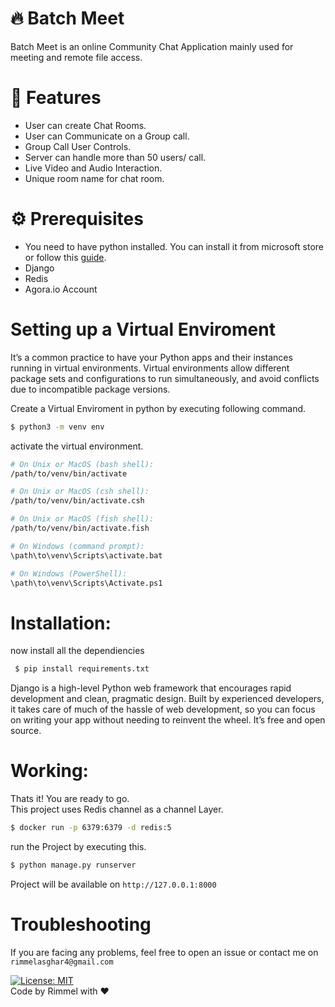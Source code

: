 # 🔥 Batch Meet
Batch Meet is an online Community Chat Application mainly used for meeting and remote file access.

# 💎 Features
- User can create Chat Rooms.
- User can Communicate on a Group call.
- Group Call User Controls.
- Server can handle more than 50 users/ call.
- Live Video and Audio Interaction.
- Unique room name for chat room.

# ⚙️ Prerequisites

- You need to have python installed. You can install it from microsoft store or follow this [guide](https://www.geeksforgeeks.org/how-to-install-python-on-windows/).
- Django
- Redis
- Agora.io Account

# Setting up a Virtual Enviroment

It’s a common practice to have your Python apps and their instances running in virtual environments. Virtual environments allow different package sets and configurations to run simultaneously, and avoid conflicts due to incompatible package versions. 

Create a Virtual Enviroment in python by executing following command.
```bash
$ python3 -m venv env
```
activate the virtual environment.
```bash
# On Unix or MacOS (bash shell): 
/path/to/venv/bin/activate

# On Unix or MacOS (csh shell):
/path/to/venv/bin/activate.csh

# On Unix or MacOS (fish shell):
/path/to/venv/bin/activate.fish

# On Windows (command prompt):
\path\to\venv\Scripts\activate.bat

# On Windows (PowerShell):
\path\to\venv\Scripts\Activate.ps1
```

# Installation:
now install all the dependiencies
```bash
 $ pip install requirements.txt
```
Django is a high-level Python web framework that encourages rapid development and clean, pragmatic design. Built by experienced developers, it takes care of much of the hassle of web development, so you can focus on writing your app without needing to reinvent the wheel. It’s free and open source. 

# Working:
Thats it! You are ready to go. </br>
This project uses Redis channel as a channel Layer.
```bash
$ docker run -p 6379:6379 -d redis:5
```

run the Project by executing this.

```bash
$ python manage.py runserver
```

Project will be available on
``http://127.0.0.1:8000``

# Troubleshooting
If you are facing any problems, feel free to open an issue or contact me on `rimmelasghar4@gmail.com` 


[![License: MIT](https://img.shields.io/badge/License-MIT-purple.svg)](https://opensource.org/licenses/MIT)
<br>
Code by Rimmel with ❤
